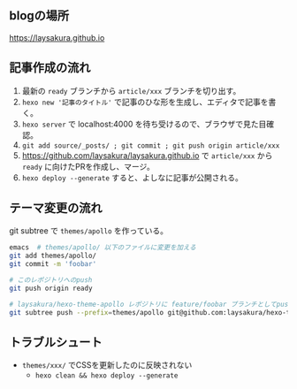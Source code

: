 ## blogの場所

https://laysakura.github.io

## 記事作成の流れ

1. 最新の `ready` ブランチから `article/xxx` ブランチを切り出す。
2. `hexo new '記事のタイトル'` で記事のひな形を生成し、エディタで記事を書く。
3. `hexo server` で localhost:4000 を待ち受けるので、ブラウザで見た目確認。
4. `git add source/_posts/ ; git commit ; git push origin article/xxx`
5. https://github.com/laysakura/laysakura.github.io で `article/xxx` から `ready` に向けたPRを作成し、マージ。
6. `hexo deploy --generate` すると、よしなに記事が公開される。

## テーマ変更の流れ

git subtree で `themes/apollo` を作っている。

```bash
emacs  # themes/apollo/ 以下のファイルに変更を加える
git add themes/apollo/
git commit -m 'foobar'

# このレポジトリへのpush
git push origin ready

# laysakura/hexo-theme-apollo レポジトリに feature/foobar ブランチとしてpushし、PR & mergeしておく
git subtree push --prefix=themes/apollo git@github.com:laysakura/hexo-theme-apollo.git feature/foobar
```

## トラブルシュート

- `themes/xxx/` でCSSを更新したのに反映されない
    - `hexo clean && hexo deploy --generate`
